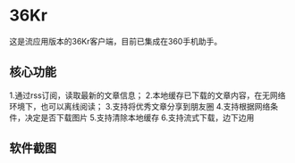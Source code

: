 # 36Kr
这是流应用版本的36Kr客户端，目前已集成在360手机助手。

## 核心功能
1.通过rss订阅，读取最新的文章信息；
2.本地缓存已下载的文章内容，在无网络环境下，也可以离线阅读；
3.支持将优秀文章分享到朋友圈
4.支持根据网络条件，决定是否下载图片
5.支持清除本地缓存
6.支持流式下载，边下边用

## 软件截图

